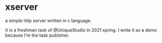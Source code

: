 # xserver

a simple http server written in c language.

It is a freshman task of @UniqueStudio in 2021 spring. I write it as a demo because I'm the task publisher.
